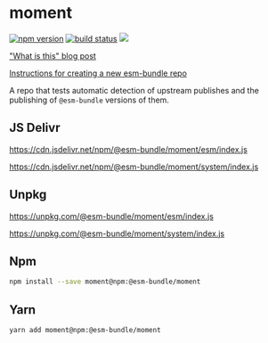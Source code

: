 # moment

[![npm version](https://img.shields.io/npm/v/@esm-bundle/moment.svg?style=flat)](https://www.npmjs.com/package/@esm-bundle/moment) [![build status](https://travis-ci.com/esm-bundle/moment.svg?branch=master)](https://travis-ci.com/esm-bundle/moment) [![](https://data.jsdelivr.com/v1/package/npm/@esm-bundle/moment/badge)](https://www.jsdelivr.com/package/npm/@esm-bundle/moment)

["What is this" blog post](https://medium.com/@joeldenning/an-esm-bundle-for-any-npm-package-5f850db0e04d)

[Instructions for creating a new esm-bundle repo](https://github.com/esm-bundle/new-repo-instructions)

A repo that tests automatic detection of upstream publishes and the publishing of `@esm-bundle` versions of them.

## JS Delivr

https://cdn.jsdelivr.net/npm/@esm-bundle/moment/esm/index.js

https://cdn.jsdelivr.net/npm/@esm-bundle/moment/system/index.js

## Unpkg

https://unpkg.com/@esm-bundle/moment/esm/index.js

https://unpkg.com/@esm-bundle/moment/system/index.js

## Npm

```sh
npm install --save moment@npm:@esm-bundle/moment
```

## Yarn

```sh
yarn add moment@npm:@esm-bundle/moment
```
